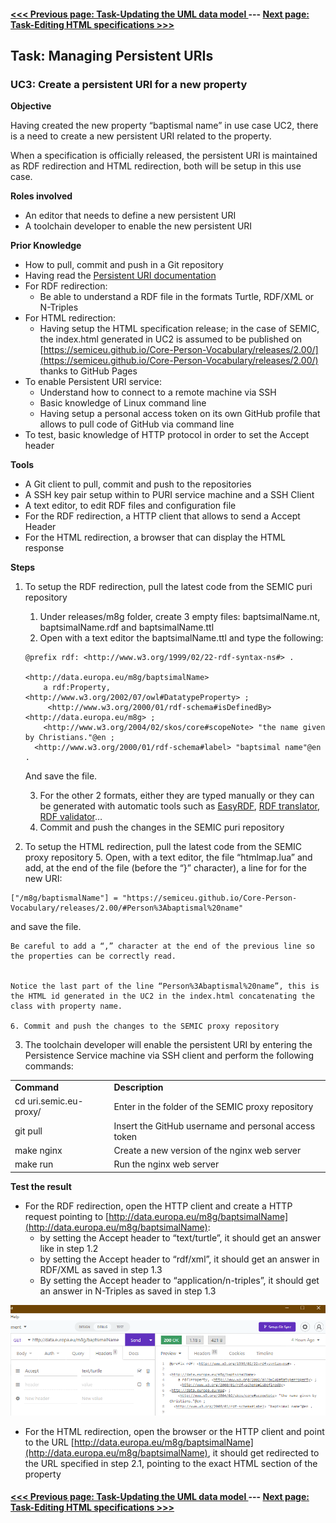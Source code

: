 #### [<<< Previous page:  Task-Updating the UML data model ](updating_UML_data_model.md) --- [Next page: Task-Editing HTML specifications >>>](editing_HTML_specifications.md)

## Task: Managing Persistent URIs

### UC3: Create a persistent URI for a new property

**Objective**

Having created the new property “baptismal name” in use case UC2, there is a need to create a new persistent URI related to the property.

When a specification is officially released, the persistent URI is maintained as RDF redirection and HTML redirection, both will be setup in this use case.

**Roles involved**

* An editor that needs to define a new persistent URI
* A toolchain developer to enable the new persistent URI

**Prior Knowledge**

* How to pull, commit and push in a Git repository
* Having read the [Persistent URI documentation](https://github.com/SEMICeu/documentation/blob/main/puri.md)
* For RDF redirection:
    * Be able to understand a RDF file in the formats Turtle, RDF/XML or N-Triples
* For HTML redirection:
    * Having setup the HTML specification release; in the case of SEMIC, the index.html generated in UC2 is assumed to be published on [https://semiceu.github.io/Core-Person-Vocabulary/releases/2.00/](https://semiceu.github.io/Core-Person-Vocabulary/releases/2.00/) thanks to GitHub Pages
* To enable Persistent URI service:
    * Understand how to connect to a remote machine via SSH
    * Basic knowledge of Linux command line
    * Having setup a personal access token on its own GitHub profile that allows to pull code of GitHub via command line
* To test, basic knowledge of HTTP protocol in order to set the Accept header

**Tools**

* A Git client to pull, commit and push to the repositories
* A SSH key pair setup within to PURI service machine and a SSH Client
* A text editor, to edit RDF files and configuration file
* For the RDF redirection, a HTTP client that allows to send a Accept Header 
* For the HTML redirection, a browser that can display the HTML response

**Steps**

1. To setup the RDF redirection, pull the latest code from the SEMIC puri repository
    1. Under releases/m8g folder, create 3 empty files: baptsimalName.nt, baptsimalName.rdf and baptsimalName.ttl
    2. Open with a text editor the baptsimalName.ttl and type the following:

	```
	@prefix rdf: <http://www.w3.org/1999/02/22-rdf-syntax-ns#> .

	<http://data.europa.eu/m8g/baptsimalName>
		a rdf:Property, <http://www.w3.org/2002/07/owl#DatatypeProperty> ;
		 <http://www.w3.org/2000/01/rdf-schema#isDefinedBy>  
	<http://data.europa.eu/m8g> ;
		<http://www.w3.org/2004/02/skos/core#scopeNote> "the name given by Christians."@en ;
	  <http://www.w3.org/2000/01/rdf-schema#label> "baptsimal name"@en .
	```

    And save the file.

    3. For the other 2 formats, either they are typed manually or they can be generated with automatic tools such as [EasyRDF](https://www.easyrdf.org/converter), [RDF translator](https://www.google.com/url?sa=t&rct=j&q=&esrc=s&source=web&cd=&ved=2ahUKEwiwwrnOtvb7AhUN2xoKHVyPCh0QFnoECBEQAQ&url=https%3A%2F%2Frdf-translator.appspot.com%2F&usg=AOvVaw1My-fDwxW5-ZC29xHa5JQy), [RDF validator](http://rdfvalidator.mybluemix.net/)… 
    4. Commit and push the changes in the SEMIC puri repository
2. To setup the HTML redirection, pull the latest code from the SEMIC proxy repository
    5. Open, with a text editor, the file “htmlmap.lua” and add, at the end of the file (before the “}”  character), a line for for the new URI:

```
["/m8g/baptismalName"] = "https://semiceu.github.io/Core-Person-Vocabulary/releases/2.00/#Person%3Abaptismal%20name"
```

and save the file.


    Be careful to add a “,” character at the end of the previous line so the properties can be correctly read.


    Notice the last part of the line “Person%3Abaptismal%20name”, this is the HTML id generated in the UC2 in the index.html concatenating the class with property name.

    6. Commit and push the changes to the SEMIC proxy repository
3. The toolchain developer will enable the persistent URI by entering the Persistence Service machine via SSH client and perform the following commands:

<table>
  <tr>
   <td><strong>Command</strong></td>
   <td><strong>Description</strong></td>
  </tr>
  <tr>
   <td>cd uri.semic.eu-proxy/</td>
   <td>Enter in the folder of the SEMIC proxy repository</td>
  </tr>
  <tr>
   <td>git pull</td>
   <td>Insert the GitHub username and personal access token</td>
  </tr>
  <tr>
   <td>make nginx</td>
   <td>Create a new version of the nginx web server</td>
  </tr>
  <tr>
   <td>make run</td>
   <td>Run the nginx web server</td>
  </tr>
</table>

**Test the result**

* For the RDF redirection, open the HTTP client and create a HTTP request pointing to [http://data.europa.eu/m8g/baptsimalName](http://data.europa.eu/m8g/baptsimalName):
    * by setting the Accept header to “text/turtle”, it should get an answer like in step 1.2
    * by setting the Accept header to “rdf/xml”, it should get an answer in RDF/XML as saved in step 1.3
    * By setting the Accept header to “application/n-triples”, it should get an answer in N-Triples as saved in step 1.3

![alt_text](images/image5.png "image_tooltip")

* For the HTML redirection, open the browser or the HTTP client and point to the URL [http://data.europa.eu/m8g/baptsimalName](http://data.europa.eu/m8g/baptsimalName), it should get redirected to the URL specified in step 2.1, pointing to the exact HTML section of the property

#### [<<< Previous page:  Task-Updating the UML data model ](updating_UML_data_model.md) --- [Next page: Task-Editing HTML specifications >>>](editing_HTML_specifications.md)